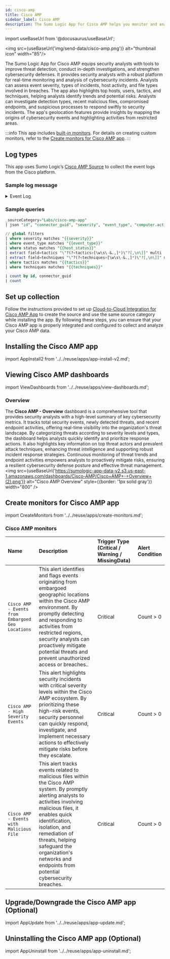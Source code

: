 ```yaml
---
id: cisco-amp
title: Cisco AMP
sidebar_label: Cisco AMP
description: The Sumo Logic App for Cisco AMP helps you monitor and analyze cybersecurity incidents, including host activity status and file types implicated in security incidents.
---
```


import useBaseUrl from '@docusaurus/useBaseUrl';

<img src={useBaseUrl('img/send-data/cisco-amp.png')} alt="thumbnail icon" width="85"/>

The Sumo Logic App for Cisco AMP equips security analysts with tools to improve threat detection, conduct in-depth investigations, and strengthen cybersecurity defenses. It provides security analysts with a robust platform for real-time monitoring and analysis of cybersecurity incidents. Analysts can assess event severity, types of incidents, host activity, and file types involved in breaches.
The app also highlights top hosts, users, tactics, and techniques, helping analysts identify trends and potential risks. Analysts can investigate detection types, recent malicious files, compromised endpoints, and suspicious processes to respond swiftly to security incidents.
The app's geolocation features provide insights by mapping the origins of cybersecurity events and highlighting activities from restricted areas.

:::info
This app includes [built-in monitors](#cisco-amp-monitors). For details on creating custom monitors, refer to the [Create monitors for Cisco AMP app](#create-monitors-for-cisco-amp-app).
:::

## Log types

This app uses Sumo Logic’s [Cisco AMP Source](/docs/send-data/hosted-collectors/cloud-to-cloud-integration-framework/cisco-amp-source/) to collect the event logs from the Cisco platform.

### Sample log message

<details>
<summary>Event Log</summary>

```json
{
  "version": "v1.2.0",
  "metadata": {
    "links": {
      "self": "https://api.amp.cisco.com/v1/events?limit=2",
      "next": "https://api.amp.cisco.com/v1/events?limit=2&offset=2"
    },
    "results": {
      "total": 1165,
      "current_item_count": 2,
      "index": 0,
      "items_per_page": 2
    }
  },
  "data": [
    {
      "id": 6180351977805840000,
      "timestamp": 1647602406,
      "timestamp_nanoseconds": 548000000,
      "date": "2022-03-18T11:20:06+00:00",
      "event_type": "Threat Detected",
      "event_type_id": 1090519054,
      "detection": "W32.GenericKD:ZVETJ.18gs.1201",
      "detection_id": "6180351977805840385",
      "connector_guid": "538738f5-3a14-4449-933b-86142553de06",
      "group_guids": [
        "e766a0e9-96da-41b9-b1e8-87dd010d6b68"
      ],
      "severity": "Medium",
      "computer": {
        "connector_guid": "538738f5-3a14-4449-933b-86142553de06",
        "hostname": "Demo_Upatre",
        "external_ip": "xxx.xxx.xxx.xxx",
        "user": "A@TEMPLATE-W7X86",
        "active": true,
        "network_addresses": [
          {
            "ip": "xxx.xxx.xxx.xxx",
            "mac": "xx:xx:xx:xx:xx:xx"
          }
        ],
        "links": {
          "computer": "https://api.amp.cisco.com/v1/computers/538738f5-3a14-4449-933b-86142553de06",
          "trajectory": "https://api.amp.cisco.com/v1/computers/538738f5-3a14-4449-933b-86142553de06/trajectory",
          "group": "https://api.amp.cisco.com/v1/groups/b077d6bc-bbdf-42f7-8838-a06053fbd98a"
        }
      },
      "file": {
        "disposition": "Malicious",
        "file_name": "wsymqyv90.exe",
        "file_path": "\\\\?\\C:\\Users\\Administrator\\AppData\\Local\\Temp\\OUTLOOK_TEMP\\wsymqyv90.exe",
        "identity": {
          "sha256": "b630e72639cc7340620adb0cfc26332ec52fe8867b769695f2d25718d68b1b40",
          "sha1": "70aef829bec17195e6c8ec0e6cba0ed39f97ba48",
          "md5": "e2f5dcd966e26d54329e8d79c7201652"
        },
        "parent": {
          "process_id": 4040,
          "disposition": "Clean",
          "file_name": "iexplore.exe",
          "identity": {
            "sha256": "b4e5c2775de098946b4e11aba138b89d42b88c1dbd4d5ec879ef6919bf018132",
            "sha1": "8de30174cebc8732f1ba961e7d93fe5549495a80",
            "md5": "b3581f426dc500a51091cdd5bacf0454"
          }
        }
      },
      "tactics": [
        "TA0042"
      ],
      "techniques": [
        "T1204.003"
      ]
    }
  ]
}
```
</details>

### Sample queries

```sql title="Total Events"
_sourceCategory="Labs/cisco-amp-app"
| json "id", "connector_guid", "severity", "event_type", "computer.active", "file.disposition", "detection_id", "detection", "computer.hostname", "computer.user", "tactics[*]", "techniques[*]", "computer.external_ip", "file.file_name", "file.file_path", "file.parent.file_name", "file.identity.sha256", "file.identity.sha1", "file.identity.md5", "file.parent.identity.sha256", "date", "computer.network_addresses[*]", "file.parent.process_id", "file.parent.disposition", "computer.links.trajectory", "computer.links.computer", "computer.links.group" as id, connector_guid, severity, event_type, status, file_type, detection_id, detection, hostname, user, tactics, techniques, external_ip, file_name, file_path, parent_file_name, sha2565, sha1, md5, parent_sha256, date, computer_network_addresses, process_id, parent_file_type, trajectory_link, computer_link, group_link nodrop

// global filters
| where severity matches "{{severity}}"
| where event_type matches "{{event_type}}"
| where status matches "{{host_status}}"
| extract field=tactics "\"?(?<tactics>[\w\s\-&.,]*)\"?[,\n\]]" multi
| extract field=techniques "\"?(?<techniques>[\w\s\-&.,]*)\"?[,\n\]]" multi
| where tactics matches "{{tactics}}"
| where techniques matches "{{techniques}}"

| count by id, connector_guid
| count
```

## Set up collection

Follow the instructions provided to set up [Cloud-to-Cloud Integration for Cisco AMP App](/docs/send-data/hosted-collectors/cloud-to-cloud-integration-framework/cisco-amp-source/) to create the source and use the same source category while installing the app. By following these steps, you can ensure that your Cisco AMP app is properly integrated and configured to collect and analyze your Cisco AMP data.

## Installing the Cisco AMP app

import AppInstall2 from '../../reuse/apps/app-install-v2.md';

<AppInstall2/>

## Viewing Cisco AMP dashboards

import ViewDashboards from '../../reuse/apps/view-dashboards.md';

<ViewDashboards/>

### Overview

The **Cisco AMP - Overview** dashboard is a comprehensive tool that provides security analysts with a high-level summary of key cybersecurity metrics. It tracks total security events, newly detected threats, and recent endpoint activities, offering real-time visibility into the organization's threat landscape. By categorizing threats according to severity levels and types, the dashboard helps analysts quickly identify and prioritize response actions. It also highlights key information on top threat actors and prevalent attack techniques, enhancing threat intelligence and supporting robust incident response strategies. Continuous monitoring of threat trends and endpoint activities empowers analysts to proactively mitigate risks, ensuring a resilient cybersecurity defense posture and effective threat management. <br/> <img src={useBaseUrl('https://sumologic-app-data-v2.s3.us-east-1.amazonaws.com/dashboards/Cisco-AMP/Cisco+AMP+-+Overview+(2).png')} alt="Cisco AMP Overview" style={{border: '1px solid gray'}} width="800" />
 
## Create monitors for Cisco AMP app

import CreateMonitors from '../../reuse/apps/create-monitors.md';

<CreateMonitors/>

### Cisco AMP monitors

| Name | Description | Trigger Type (Critical / Warning / MissingData) | Alert Condition | 
|:--|:--|:--|:--|
| `Cisco AMP - Events from Embargoed Geo Locations` | This alert identifies and flags events originating from embargoed geographic locations within the Cisco AMP environment. By promptly detecting and responding to activities from restricted regions, security analysts can proactively mitigate potential threats and prevent unauthorized access or breaches.. | Critical | Count > 0 | 
| `Cisco AMP - High Severity Events` | This alert highlights security incidents with critical severity levels within the Cisco AMP ecosystem. By prioritizing these high-risk events, security personnel can quickly respond, investigate, and implement necessary actions to effectively mitigate risks before they escalate. | Critical | Count > 0|
| `Cisco AMP - Events with Malicious File` | This alert tracks events related to malicious files within the Cisco AMP system. By promptly alerting analysts to activities involving malicious files, it enables quick identification, isolation, and remediation of threats, helping safeguard the organization's networks and endpoints from potential cybersecurity breaches. | Critical | Count > 0|

## Upgrade/Downgrade the Cisco AMP app (Optional)

import AppUpdate from '../../reuse/apps/app-update.md';

<AppUpdate/>

## Uninstalling the Cisco AMP app (Optional)

import AppUninstall from '../../reuse/apps/app-uninstall.md';

<AppUninstall/>
